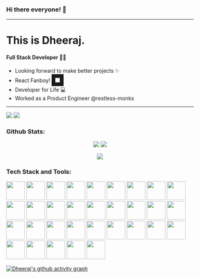 ### Hi there everyone! :wave:
---
# This is Dheeraj.

#### Full Stack Developer :man_technologist:
+ Looking forward to make better projects :sparkles:
+ React Fanboy! <img src="https://cdn.freebiesupply.com/logos/large/2x/react-1-logo-png-transparent.png" width="12" height="12" border="10"/>
+ Developer for Life :computer:
+ Worked as a Product Engineer @restless-monks
---

 [![](https://img.shields.io/badge/linkedin-%230077B5.svg?style=for-the-badge&logo=linkedin)](https://www.linkedin.com/in/dheerajs7/)  [![](https://img.shields.io/badge/Medium-12100E?style=for-the-badge&logo=medium&logoColor=white)](https://medium.com/@dheerajkumar13127)

### Github Stats:

<p align="center">
<img src="https://github-readme-stats.vercel.app/api?username=dheeraj13127&show_icons=true&theme=dark" style="marign-top:30px"/>
<img src="https://github-readme-streak-stats.herokuapp.com/?user=dheeraj13127"/>
 </p>
 
<p align="center">
 <img src="https://github-readme-stats.vercel.app/api/top-langs?username=dheeraj13127"/>
</p>




### Tech Stack and Tools:
<p>
<img height=50 src="https://cdn.jsdelivr.net/gh/devicons/devicon/icons/html5/html5-original.svg" />
 <img height=50 src="https://cdn.jsdelivr.net/gh/devicons/devicon/icons/css3/css3-original.svg" />
 <img height=50 src="https://cdn.jsdelivr.net/gh/devicons/devicon/icons/react/react-original.svg" />
 <img height=50 src="https://cdn.jsdelivr.net/gh/devicons/devicon/icons/git/git-plain.svg"/>
<img height=50 src="https://cdn.jsdelivr.net/gh/devicons/devicon/icons/github/github-original-wordmark.svg" />
 <img height=50 src="https://cdn.jsdelivr.net/gh/devicons/devicon/icons/javascript/javascript-original.svg" />
 <img height=50 src="https://cdn.jsdelivr.net/gh/devicons/devicon/icons/typescript/typescript-original.svg" />
 <img height=50 src="https://cdn.jsdelivr.net/gh/devicons/devicon/icons/express/express-original-wordmark.svg" />
 <img height=50 src="https://cdn.jsdelivr.net/gh/devicons/devicon/icons/nodejs/nodejs-original.svg" />
 <img height=50 src="https://cdn.jsdelivr.net/gh/devicons/devicon/icons/mongodb/mongodb-original-wordmark.svg" />
 <img height=50 src="https://cdn.jsdelivr.net/gh/devicons/devicon/icons/redux/redux-original.svg" />
 <img height=50 src="https://cdn.jsdelivr.net/gh/devicons/devicon/icons/figma/figma-original.svg" />
 <img height=50 src="https://cdn.jsdelivr.net/gh/devicons/devicon/icons/photoshop/photoshop-plain.svg" />
 <img height=50 src="https://cdn.jsdelivr.net/gh/devicons/devicon/icons/solidity/solidity-original.svg" />
 <img height=50 src="https://cdn.jsdelivr.net/gh/devicons/devicon/icons/jquery/jquery-plain-wordmark.svg" />
 <img height=50 src="https://cdn.jsdelivr.net/gh/devicons/devicon/icons/cplusplus/cplusplus-original.svg" />
 <img height=50 src="https://cdn.jsdelivr.net/gh/devicons/devicon/icons/c/c-original.svg" />
 <img height=50 src="https://cdn.jsdelivr.net/gh/devicons/devicon/icons/bootstrap/bootstrap-original.svg" />
 <img height=50 src="https://cdn.jsdelivr.net/gh/devicons/devicon/icons/tailwindcss/tailwindcss-plain.svg" />
 <img height=50 src="https://cdn.jsdelivr.net/gh/devicons/devicon/icons/materialui/materialui-original.svg" />
 <img height=50 src="https://cdn.jsdelivr.net/gh/devicons/devicon/icons/gatsby/gatsby-plain.svg" />
 <img height=50 src="https://cdn.jsdelivr.net/gh/devicons/devicon/icons/sass/sass-original.svg" />
 <img height=50 src="https://cdn.jsdelivr.net/gh/devicons/devicon/icons/flutter/flutter-original.svg" />
 <img height=50 src="https://cdn.jsdelivr.net/gh/devicons/devicon/icons/mysql/mysql-original-wordmark.svg" />
 <img height=50 src="https://cdn.jsdelivr.net/gh/devicons/devicon/icons/amazonwebservices/amazonwebservices-original-wordmark.svg" />
 <img height=50 src="https://cdn.jsdelivr.net/gh/devicons/devicon/icons/vscode/vscode-original.svg" />
 <img height=50 src="https://cdn.jsdelivr.net/gh/devicons/devicon/icons/gitlab/gitlab-original.svg" />
 <img height=50 src="https://cdn.jsdelivr.net/gh/devicons/devicon/icons/graphql/graphql-plain.svg" />
 <img height=50 src="https://cdn.jsdelivr.net/gh/devicons/devicon/icons/npm/npm-original-wordmark.svg" />
 <img height=50 src="https://cdn.jsdelivr.net/gh/devicons/devicon/icons/redis/redis-original.svg" />
 <img height=50 src="https://cdn.jsdelivr.net/gh/devicons/devicon/icons/androidstudio/androidstudio-original.svg" />
 <img height=50 src="https://cdn.jsdelivr.net/gh/devicons/devicon/icons/heroku/heroku-plain-wordmark.svg" />
</p>

[![Dheeraj's github activity graph](https://activity-graph.herokuapp.com/graph?username=dheeraj13127&theme=dracula)](https://github.com/dheeraj13127/github-readme-activity-graph)

